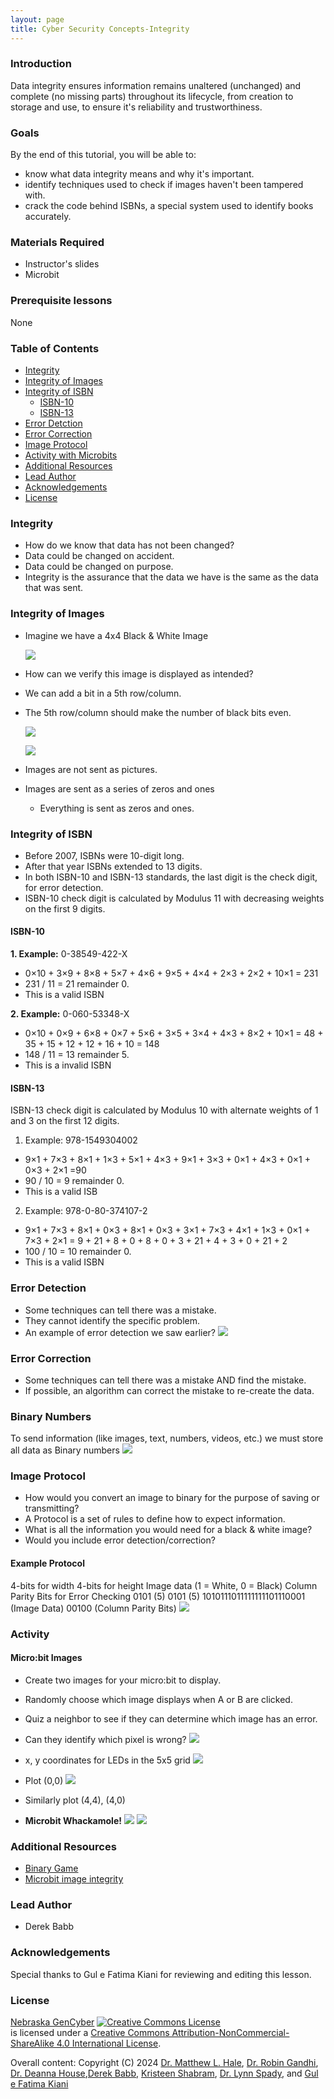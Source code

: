 ```yaml
---
layout: page
title: Cyber Security Concepts-Integrity
---
```



### Introduction
Data integrity ensures information remains unaltered (unchanged) and complete (no missing parts) throughout its lifecycle, from creation to storage and use, to ensure it's reliability and trustworthiness.

### Goals

By the end of this tutorial, you will be able to:
* know what data integrity means and why it's important.
* identify techniques used to check if images haven't been tampered with.
* crack the code behind ISBNs, a special system used to identify books accurately.


### Materials Required

* Instructor's slides
* Microbit

### Prerequisite lessons
None

### Table of Contents
- [Integrity](#integrity)
- [Integrity of Images](#integrity-of-images)
- [Integrity of ISBN](#integrity-of-isbn)
  - [ISBN-10](#isbn-10)
  - [ISBN-13](#isbn-13)
- [Error Detction](#error-detection)
- [Error Correction](#error-correction)
- [Image Protocol](#image-protocol)
- [Activity with Microbits](#activity-with-microbits)
- [Additional Resources](#additional-resources)
- [Lead Author](#lead-author)
- [Acknowledgements](#acknowledgements)
- [License](#license)

### Integrity
- How do we know that data has not been changed?
- Data could be changed on accident.
- Data could be changed on purpose.
- Integrity is the assurance that the data we have is the same as the data that was sent.


### Integrity of Images
- Imagine we have a 4x4 Black & White Image
  
  ![](1.png)
  
- How can we verify this image is displayed as intended?
- We can add a bit in a 5th row/column.
- The 5th row/column should make the number of black bits even.
  
  ![](2.png)

  ![](3.png)
  
- Images are not sent as pictures.
- Images are sent as a series of zeros and ones
  - Everything is sent as zeros and ones.


### Integrity of ISBN
- Before 2007, ISBNs were 10-digit long.
- After that year ISBNs extended to 13 digits. 
- In both ISBN-10 and ISBN-13 standards, the last digit is the check digit, for error detection.
- ISBN-10 check digit is calculated by Modulus 11 with decreasing weights on the first 9 digits.

#### ISBN-10 
**1. Example:** 0-38549-422-X
- 0×10 + 3×9 + 8×8 + 5×7 + 4×6 + 9×5 + 4×4 + 2×3 + 2×2 + 10×1 = 231
- 231 / 11 = 21 remainder 0.
- This is a valid ISBN

**2. Example:** 0-060-53348-X
- 0×10 + 0×9 + 6×8 + 0×7 + 5×6 + 3×5 + 3×4 + 4×3 + 8×2 + 10×1 = 48 + 35 + 15 + 12 + 12 + 16 + 10 = 148
- 148 / 11 = 13 remainder 5.
- This is a invalid ISBN

#### ISBN-13
ISBN-13 check digit is calculated by Modulus 10 with alternate weights of 1 and 3 on the first 12 digits.

1. Example: 978-1549304002
- 9×1 + 7×3 + 8×1 + 1×3 + 5×1 + 4×3 + 9×1 + 3×3 + 0×1 + 4×3 + 0×1 + 0×3 + 2×1 =90
- 90 / 10 = 9 remainder 0.
- This is a valid ISB

2. Example: 978-0-80-374107-2
- 9×1 + 7×3 + 8×1 + 0×3 + 8×1 + 0×3 + 3×1 + 7×3 + 4×1 + 1×3 + 0×1 + 7×3 + 2×1 = 9 + 21 + 8 + 0 + 8 + 0 + 3 + 21 + 4 + 3 + 0 + 21 + 2 
- 100 / 10 = 10 remainder 0.
- This is a valid ISBN


### Error Detection
- Some techniques can tell there was a mistake.
- They cannot identify the specific problem.
- An example of error detection we saw earlier?
![](4.png)


### Error Correction
- Some techniques can tell there was a mistake AND find the mistake.
- If possible, an algorithm can correct the mistake to re-create the data.


### Binary Numbers
To send information (like images, text, numbers, videos, etc.) we must store all data as Binary numbers
![](6.png)

### Image Protocol
- How would you convert an image to binary for the purpose of saving or transmitting?
- A Protocol is a set of rules to define how to expect information.
- What is all the information you would need for a black & white image?
- Would you include error detection/correction?

#### Example Protocol
4-bits for width
4-bits for height
Image data (1 = White, 0 = Black)
Column Parity Bits for Error Checking
0101 (5)
0101 (5)
1010111011111111101110001 (Image Data)
00100 (Column Parity Bits)
![](7.png)

### Activity
#### Micro:bit Images
- Create two images for your micro:bit to display. 
- Randomly choose which image displays when A or B are clicked.
- Quiz a neighbor to see if they can determine which image has an error.
- Can they identify which pixel is wrong?
![](8.png)

- x, y coordinates for LEDs in the 5x5 grid
![](9.png)

- Plot (0,0)
![](10.png)

- Similarly plot (4,4), (4,0)
- **Microbit Whackamole!**
![](11.png) ![](12.png)


### Additional Resources
- [Binary Game](https://tinyurl.com/CyberBinary)
- [Microbit image integrity](https://github.com/robinagandhi/imageintegrity/)

### Lead Author

- Derek Babb

### Acknowledgements

Special thanks to Gul e Fatima Kiani for reviewing and editing this lesson.

### License
[Nebraska GenCyber](https://www.nebraskagencyber.com) <a rel="license" href="http://creativecommons.org/licenses/by-nc-sa/4.0/"><img alt="Creative Commons License" style="border-width:0" src="https://i.creativecommons.org/l/by-nc-sa/4.0/88x31.png" /></a><br /> is licensed under a <a rel="license" href="http://creativecommons.org/licenses/by-nc-sa/4.0/">Creative Commons Attribution-NonCommercial-ShareAlike 4.0 International License</a>.

Overall content: Copyright (C) 2024  [Dr. Matthew L. Hale](http://faculty.ist.unomaha.edu/mhale/), [Dr. Robin Gandhi](http://faculty.ist.unomaha.edu/rgandhi/), [Dr. Deanna House](#),[Derek Babb](https://derekbabb.com/), [Kristeen Shabram](#), [Dr. Lynn Spady](#), and [Gul e Fatima Kiani](#)
